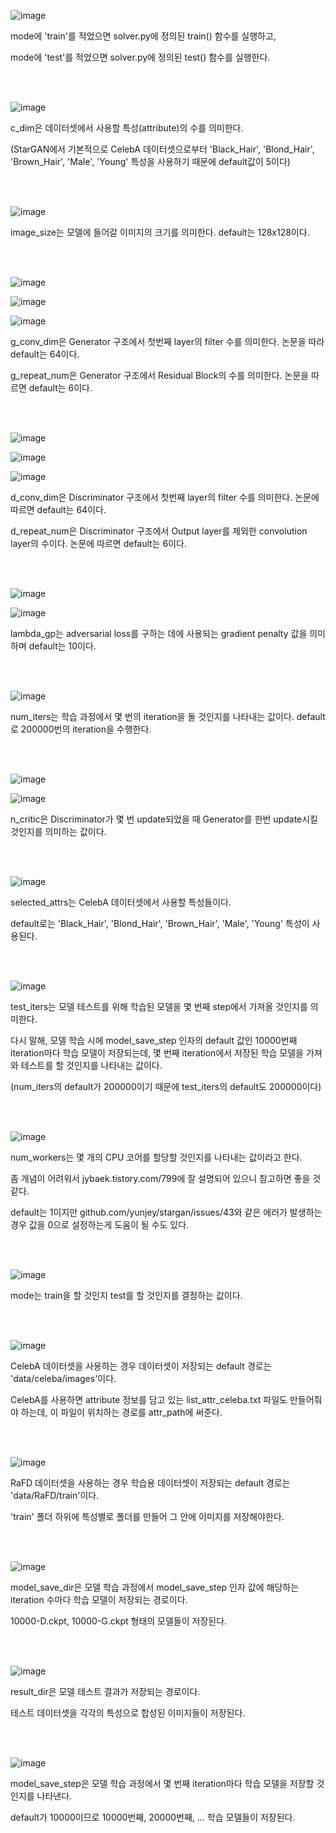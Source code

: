 




![image](https://user-images.githubusercontent.com/37769713/103545292-b3bdc300-4ee4-11eb-8727-8714a0ed71bc.png)


mode에 'train'를 적었으면 solver.py에 정의된 train() 함수를 실행하고,

mode에 'test'를 적었으면 solver.py에 정의된 test() 함수를 실행한다.

<br><br>


![image](https://user-images.githubusercontent.com/37769713/103545337-c2a47580-4ee4-11eb-895c-6a97cef01ca5.png)


c_dim은 데이터셋에서 사용할 특성(attribute)의 수를 의미한다.

(StarGAN에서 기본적으로 CelebA 데이터셋으로부터 'Black_Hair', 'Blond_Hair', 'Brown_Hair', 'Male', 'Young' 특성을 사용하기 때문에 default값이 5이다)


<br><br>


![image](https://user-images.githubusercontent.com/37769713/103545365-cc2ddd80-4ee4-11eb-9060-2b4deb6fd4bc.png)


image_size는 모델에 들어갈 이미지의 크기를 의미한다. default는 128x128이다.


<br><br>


![image](https://user-images.githubusercontent.com/37769713/103545389-d8199f80-4ee4-11eb-95f2-14eb65c60da2.png)


![image](https://user-images.githubusercontent.com/37769713/103545421-e1a30780-4ee4-11eb-8622-0b8617bb9d7d.png)


![image](https://user-images.githubusercontent.com/37769713/103545457-ebc50600-4ee4-11eb-9ec2-5b0ecb2d7327.png)



g_conv_dim은 Generator 구조에서 첫번째 layer의 filter 수를 의미한다. 논문을 따라 default는 64이다.

g_repeat_num은 Generator 구조에서 Residual Block의 수를 의미한다. 논문을 따르면 default는 6이다.


<br><br>



![image](https://user-images.githubusercontent.com/37769713/103545498-fda6a900-4ee4-11eb-9d8b-56978540cc26.png)


![image](https://user-images.githubusercontent.com/37769713/103545514-05664d80-4ee5-11eb-9fdf-da0c00885a4b.png)


![image](https://user-images.githubusercontent.com/37769713/103545532-0c8d5b80-4ee5-11eb-9516-9e5b64434eca.png)


 d_conv_dim은 Discriminator 구조에서 첫번째 layer의 filter 수를 의미한다. 논문에 따르면 default는 64이다.

d_repeat_num은 Discriminator 구조에서 Output layer를 제외한 convolution layer의 수이다. 논문에 따르면 default는 6이다.


<br><br>


![image](https://user-images.githubusercontent.com/37769713/103545572-1616c380-4ee5-11eb-917d-f7e8fca8e4e9.png)


![image](https://user-images.githubusercontent.com/37769713/103545602-1f079500-4ee5-11eb-9295-536ee7e65976.png)



lambda_gp는 adversarial loss를 구하는 데에 사용되는 gradient penalty 값을 의미하며 default는 10이다.

<br><br>


![image](https://user-images.githubusercontent.com/37769713/103545627-2890fd00-4ee5-11eb-8d12-cefb4be2a337.png)


num_iters는 학습 과정에서 몇 번의 iteration을 돌 것인지를 나타내는 값이다. default로 200000번의 iteration을 수행한다.


<br><br>


![image](https://user-images.githubusercontent.com/37769713/103545646-30e93800-4ee5-11eb-9db5-074d90b501b1.png)


![image](https://user-images.githubusercontent.com/37769713/103545675-3d6d9080-4ee5-11eb-9086-1cdd3e41ad2c.png)



n_critic은 Discriminator가 몇 번 update되었을 때 Generator를 한번 update시킬 것인지를 의미하는 값이다. 

<br><br>


![image](https://user-images.githubusercontent.com/37769713/103545705-465e6200-4ee5-11eb-86c4-f3c399ed3031.png)



selected_attrs는 CelebA 데이터셋에서 사용할 특성들이다.

default로는 'Black_Hair', 'Blond_Hair', 'Brown_Hair', 'Male', 'Young' 특성이 사용된다. 


<br><br>


![image](https://user-images.githubusercontent.com/37769713/103545726-5118f700-4ee5-11eb-869f-7dd725bb63c8.png)



test_iters는 모델 테스트를 위해 학습된 모델을 몇 번째 step에서 가져올 것인지를 의미한다.

다시 말해, 모델 학습 시에 model_save_step 인자의 default 값인 10000번째 iteration마다 학습 모델이 저장되는데, 몇 번째 iteration에서 저장된 학습 모델을 가져와 테스트를 할 것인지를 나타내는 값이다.

(num_iters의 default가 200000이기 때문에 test_iters의 default도 200000이다)


<br><br>


![image](https://user-images.githubusercontent.com/37769713/103545773-62fa9a00-4ee5-11eb-8fa4-868e50dc4e8c.png)


num_workers는 몇 개의 CPU 코어를 할당할 것인지를 나타내는 값이라고 한다.

좀 개념이 어려워서 jybaek.tistory.com/799에 잘 설명되어 있으니 참고하면 좋을 것 같다.

default는 1이지만 github.com/yunjey/stargan/issues/43와 같은 에러가 발생하는 경우 값을 0으로 설정하는게 도움이 될 수도 있다.

<br><br>


![image](https://user-images.githubusercontent.com/37769713/103545822-7443a680-4ee5-11eb-9e2a-f425a80249f8.png)



mode는 train을 할 것인지 test를 할 것인지를 결정하는 값이다. 

<br><br>


![image](https://user-images.githubusercontent.com/37769713/103545838-7d347800-4ee5-11eb-99e9-a60838de90dc.png)



CelebA 데이터셋을 사용하는 경우 데이터셋이 저장되는 default 경로는 'data/celeba/images'이다.

CelebA를 사용하면 attribute 정보를 담고 있는 list_attr_celeba.txt 파일도 만들어줘야 하는데, 이 파일이 위치하는 경로를 attr_path에 써준다.

<br><br>


![image](https://user-images.githubusercontent.com/37769713/103545862-84f41c80-4ee5-11eb-94cb-8c8369b4007a.png)


RaFD 데이터셋을 사용하는 경우 학습용 데이터셋이 저장되는 default 경로는 'data/RaFD/train'이다.

'train' 폴더 하위에 특성별로 폴더를 만들어 그 안에 이미지를 저장해야한다.


<br><br>


![image](https://user-images.githubusercontent.com/37769713/103545896-8faeb180-4ee5-11eb-88cb-31d38ce1360d.png)



model_save_dir은 모델 학습 과정에서 model_save_step 인자 값에 해당하는 iteration 수마다 학습 모델이 저장되는 경로이다.

10000-D.ckpt, 10000-G.ckpt 형태의 모델들이 저장된다.


<br><br>


![image](https://user-images.githubusercontent.com/37769713/103545916-989f8300-4ee5-11eb-941f-13af25c53b47.png)


result_dir은 모델 테스트 결과가 저장되는 경로이다.

테스트 데이터셋을 각각의 특성으로 합성된 이미지들이 저장된다.


<br><br>


![image](https://user-images.githubusercontent.com/37769713/103545970-a8b76280-4ee5-11eb-9221-01f4465b95a6.png)


model_save_step은 모델 학습 과정에서 몇 번째 iteration마다 학습 모델을 저장할 것인지를 나타낸다.

default가 10000이므로 10000번째, 20000번째, ... 학습 모델들이 저장된다.



